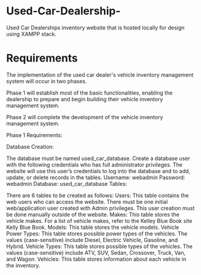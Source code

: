 # Used-Car-Dealership-
Used Car Dealerships inventory website that is hosted locally for design using XAMPP stack. 

# Requirements 
The implementation of the used car dealer's vehicle inventory management system will occur in two phases.

Phase 1 will establish most of the basic functionalities, enabling the dealership to prepare and begin building their vehicle inventory management system.

Phase 2 will complete the development of the vehicle inventory management system.

Phase 1 Requirements:

Database Creation:

The database must be named used_car_database.
Create a database user with the following credentials who has full administrator privileges. The website will use this user’s credentials to log into the database and to add, update, or delete records in the tables.
Username: webadmin
Password: webadmin
Database: used_car_database
Tables:

There are 6 tables to be created as follows:
Users: This table contains the web users who can access the website. There must be one initial web/application user created with Admin privileges. This user creation must be done manually outside of the website.
Makes: This table stores the vehicle makes. For a list of vehicle makes, refer to the Kelley Blue Book site Kelly Blue Book.
Models: This table stores the vehicle models.
Vehicle Power Types: This table stores possible power types of the vehicles. The values (case-sensitive) include Diesel, Electric Vehicle, Gasoline, and Hybrid.
Vehicle Types: This table stores possible types of the vehicles. The values (case-sensitive) include ATV, SUV, Sedan, Crossover, Truck, Van, and Wagon.
Vehicles: This table stores information about each vehicle in the inventory.






